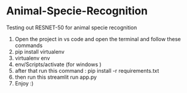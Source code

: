 # Animal-Specie-Recognition
Testing out RESNET-50 for animal specie recognition
1. Open the project in vs code and open the terminal and follow these commands
2. pip install virtualenv
3. virtualenv env
4. env/Scripts/activate (for windows )
5. after that run this command : pip install -r requirements.txt
6. then run this streamlit run app.py
7. Enjoy :)
